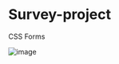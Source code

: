 # Survey-project
CSS Forms

![image](https://github.com/user-attachments/assets/f2ef2a02-17d9-4603-8b39-f86373dab29b)

